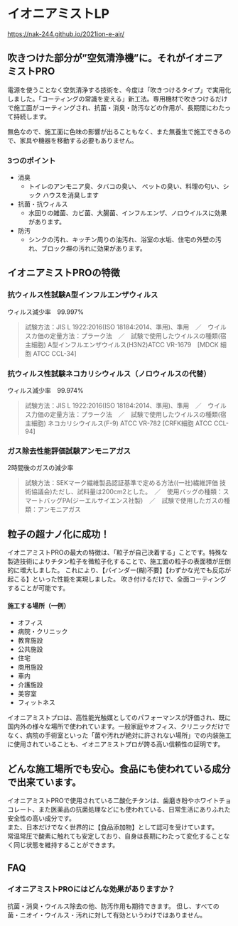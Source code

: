 # イオニアミストLP
https://nak-244.github.io/2021ion-e-air/

## 吹きつけた部分が”空気清浄機”に。それがイオニアミストPRO
電源を使うことなく空気清浄する技術を、今度は「吹きつけるタイプ」で実用化しました。「コーティングの常識を変える」新工法。専用機材で吹きつけるだけで施工面がコーティングされ、抗菌・消臭・防汚などの作用が、長期間にわたって持続します。

無色なので、施工面に色味の影響が出ることもなく、また無養生で施工できるので、家具や機器を移動する必要もありません。

### 3つのポイント
- 消臭
    - トイレのアンモニア臭、タバコの臭い、 ペットの臭い、料理の匂い、シック ハウスを消臭します
- 抗菌・抗ウィルス
    - 水回りの雑菌、カビ菌、大腸菌、インフルエンザ、ノロウイルスに効果があります。
- 防汚
    - シンクの汚れ、キッチン周りの油汚れ、浴室の水垢、住宅の外壁の汚れ、ブロック塀の汚れに効果があります。


## イオニアミストPROの特徴
### 抗ウィルス性試験A型インフルエンザウィルス
ウィルス減少率　99.997%  
> 試験方法：JIS L 1922:2016(ISO 18184:2014、準用)、準用　／　ウイルスカ価の定量方法：プラーク法　／　試験で使用したウイルスの種類(宿主細胞) A型インフルエンザウイルス(H3N2)ATCC VR-1679　[MDCK 細胞 ATCC CCL-34]

### 抗ウィルス性試験ネコカリシウィルス（ノロウィルスの代替）
ウィルス減少率　99.974%
> 試験方法：JIS L 1922:2016(ISO 18184:2014、準用)、準用　／　ウイルス力価の定量方法：プラーク法　／　試験で使用したウイルスの種類(宿主細胞) ネコカリシウイルス(F-9) ATCC VR-782 [CRFK細胞 ATCC CCL-94]
> 
### ガス除去性能評価試験アンモニアガス
2時間後のガスの減少率
> 試験方法：SEKマーク繊維製品認証基準で定める方法((一社)繊維評価 技術協議会)ただし、試料量は200cm2とした。　／　使用バッグの種類：スマートバッグPA(ジーエルサイエンス社製)　／　試験で使用したガスの種類：アンモニアガス

## 粒子の超ナノ化に成功！
イオニアミストPROの最大の特徴は、「粒子が自己決着する」ことです。特殊な製造技術によりチタン粒子を微粒子化することで、施工面の粒子の表面積が圧倒的に増大しました。 これにより、【バインダー(糊)不要】【わずかな光でも反応が起こる】といった性能を実現しました。 吹き付けるだけで、全面コーティングすることが可能です。  

#### 施工する場所（一例）
- オフィス
- 病院・クリニック
- 教育施設
- 公共施設
- 住宅
- 商用施設
- 車内
- 介護施設
- 美容室
- フィットネス

イオニアミストプロは、高性能光触媒としてのパフォーマンスが評価され、既に国内外の様々な場所で使われています。一般家庭やオフィス、クリニックだけでなく、病院の手術室といった「菌や汚れが絶対に許されない場所」での内装施工に使用されていることも、イオニアミストプロが誇る高い信頼性の証明です。

## どんな施工場所でも安心。食品にも使われている成分で出来ています。
イオニアミストPROで使用されている二酸化チタンは、歯磨き粉やホワイトチョコレート、また医薬品の抗菌処理などにも使われている、日常生活にありふれた安全性の高い成分です。  
また、日本だけでなく世界的に【食品添加物】として認可を受けています。  
常温常圧で酸素に触れても安定しており、自身は長期にわたって変化することなく同じ状態を維持することができます。

## FAQ
### イオニアミストPROにはどんな効果がありますか？
抗菌・消臭・ウイルス除去の他、防汚作用も期待できます。
但し、すべての菌・ニオイ・ウイルス・汚れに対して有効というわけではありません。






